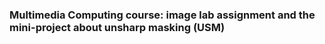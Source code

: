 ### Multimedia Computing course: image lab assignment and the mini-project about unsharp masking (USM) 
